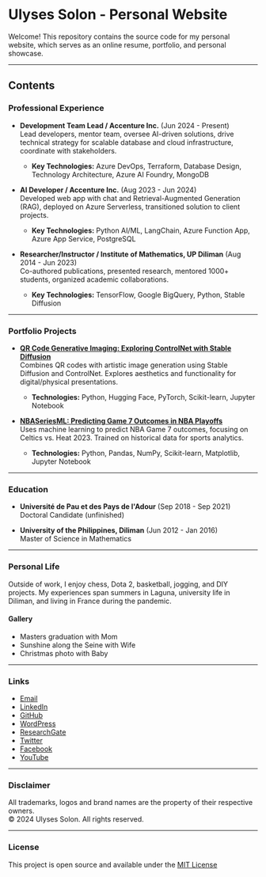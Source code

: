 # Ulyses Solon - Personal Website

Welcome! This repository contains the source code for my personal website, which serves as an online resume, portfolio, and personal showcase.

---

## Contents

### Professional Experience

- **Development Team Lead / Accenture Inc.** (Jun 2024 - Present)  
  Lead developers, mentor team, oversee AI-driven solutions, drive technical strategy for scalable database and cloud infrastructure, coordinate with stakeholders.
  - **Key Technologies:** Azure DevOps, Terraform, Database Design, Technology Architecture, Azure AI Foundry, MongoDB

- **AI Developer / Accenture Inc.** (Aug 2023 - Jun 2024)  
  Developed web app with chat and Retrieval-Augmented Generation (RAG), deployed on Azure Serverless, transitioned solution to client projects.
  - **Key Technologies:** Python AI/ML, LangChain, Azure Function App, Azure App Service, PostgreSQL

- **Researcher/Instructor / Institute of Mathematics, UP Diliman** (Aug 2014 - Jun 2023)  
  Co-authored publications, presented research, mentored 1000+ students, organized academic collaborations.
  - **Key Technologies:** TensorFlow, Google BigQuery, Python, Stable Diffusion

---

### Portfolio Projects

- **[QR Code Generative Imaging: Exploring ControlNet with Stable Diffusion](https://github.com/ujsolon/QR-code-generative-imaging)**  
  Combines QR codes with artistic image generation using Stable Diffusion and ControlNet. Explores aesthetics and functionality for digital/physical presentations.
  - **Technologies:** Python, Hugging Face, PyTorch, Scikit-learn, Jupyter Notebook

- **[NBASeriesML: Predicting Game 7 Outcomes in NBA Playoffs](https://github.com/ujsolon/NBASeriesML)**  
  Uses machine learning to predict NBA Game 7 outcomes, focusing on Celtics vs. Heat 2023. Trained on historical data for sports analytics.
  - **Technologies:** Python, Pandas, NumPy, Scikit-learn, Matplotlib, Jupyter Notebook

---

### Education

- **Université de Pau et des Pays de l'Adour** (Sep 2018 - Sep 2021)  
  Doctoral Candidate (unfinished)

- **University of the Philippines, Diliman** (Jun 2012 - Jan 2016)  
  Master of Science in Mathematics

---

### Personal Life

Outside of work, I enjoy chess, Dota 2, basketball, jogging, and DIY projects. My experiences span summers in Laguna, university life in Diliman, and living in France during the pandemic.

#### Gallery
- Masters graduation with Mom
- Sunshine along the Seine with Wife
- Christmas photo with Baby

---

### Links

- [Email](mailto:ujsolon@gmail.com)
- [LinkedIn](https://www.linkedin.com/in/ujsolon)
- [GitHub](https://github.com/ujsolon)
- [WordPress](https://ujsolon.wordpress.com)
- [ResearchGate](https://www.researchgate.net/profile/Ulyses_Jr_Solon?ev=hdr_xprf)
- [Twitter](https://twitter.com/ujsolon)
- [Facebook](https://facebook.com/ujsolon)
- [YouTube](https://youtube.com/@ujsolon)

---

### Disclaimer

All trademarks, logos and brand names are the property of their respective owners.  
&copy; 2024 Ulyses Solon. All rights reserved.

---

### License

This project is open source and available under the [MIT License](LICENSE)